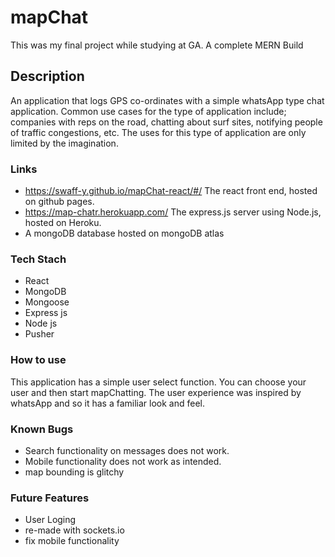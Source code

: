 # mapChat

This was my final project while studying at GA. A complete MERN Build

## Description

An application that logs GPS co-ordinates with a simple whatsApp type chat application. Common use cases for the type of application include; companies with reps on the road, chatting about surf sites, notifying people of traffic congestions, etc. The uses for this type of application are only limited by the imagination. 

### Links

- https://swaff-y.github.io/mapChat-react/#/ The react front end, hosted on github pages.
- https://map-chatr.herokuapp.com/ The express.js server using Node.js, hosted on Heroku.
- A mongoDB database hosted on mongoDB atlas

### Tech Stach

- React
- MongoDB
- Mongoose
- Express js
- Node js
- Pusher

### How to use

This application has a simple user select function. You can choose your user and then start mapChatting. The user experience was inspired by whatsApp and so it has a familiar look and feel.

### Known Bugs

- Search functionality on messages does not work.
- Mobile functionality does not work as intended.
- map bounding is glitchy

### Future Features

- User Loging
- re-made with sockets.io
- fix mobile functionality

